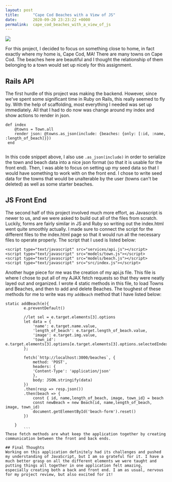 ```yaml
---
layout: post
title:      "Cape Cod Beaches with a View of JS"
date:       2020-09-20 23:23:22 +0000
permalink:  cape_cod_beaches_with_a_view_of_js
---
```


![](https://www.whoi.edu/wp-content/uploads/2020/04/beach-stairs.jpg)


For this project, I decided to focus on something close to home, in fact exactly where my home is, Cape Cod, MA! There are many towns on Cape Cod. The beaches here are beautiful and I thought the relationship of them belonging to a town would set up nicely for this assignment. 

## Rails API

The first hurdle of this project was making the backend. However, since we've spent some significant time in Ruby on Rails, this really seemed to fly by. With the help of scaffolding, most everything I needed was set up immediately. All that I had to do now was change around my index and show actions to render in json.
``` 
def index
    @towns = Town.all
    render json: @towns.as_json(include: {beaches: {only: [:id, :name, :length_of_beach]}})
 end
	
```
In this code snippet above, I also use `.as_json(include)` in order to serialize the town and beach data into a nice json format (so that it is usable for the front end). Then, I was able to focus on setting up my seed data so that I would have something to work with on the front end. I chose to write seed data for the towns that would be unalterable by the user (towns can't be deleted) as well as some starter beaches.

## JS Front End

The second half of this project involved much more effort, as Javascript is newer to us, and we were asked to build out all of the files from scratch. Luckily, forms are fairly similar in JS and Ruby so writing out the index.html went quite smoothly actually. I made sure to connect the script for the different files to the index.html page so that it would run all the necessary files to operate properly. The script that I used is listed below:
```
<script type="text/javascript" src="services/api.js"></script>    
<script type="text/javascript" src="models/town.js"></script>
<script type="text/javascript" src="models/beach.js"></script>
<script type="text/javascript" src="src/index.js"></script>
```

Another huge piece for me was the creation of my api.js file. This file is where I chose to put all of my AJAX fetch requests so that they were neatly layed out and organized. I wrote 4 static methods in this file, to load Towns and Beaches, and then to add and delete Beaches. The toughest of these methods for me to write was my `addBeach` method that I have listed below:
```
static addBeach(e){
        e.preventDefault()
    
        //let sel = e.target.elements[3].options
        let data = {
            'name': e.target.name.value,
            'length_of_beach': e.target.length_of_beach.value,
            'image': e.target.img.value,
            'town_id': e.target.elements[3].options[e.target.elements[3].options.selectedIndex].value
        };
        
        fetch(`http://localhost:3000/beaches`, {
            method: 'POST',
            headers: {
            'Content-Type': 'application/json'
            },
            body: JSON.stringify(data)
        })
        .then(resp => resp.json())
        .then(beach => {
            const { id, name,length_of_beach, image, town_id} = beach
            const newBeach = new Beach(id, name,length_of_beach, image, town_id)
            document.getElementById('beach-form').reset()
        })

    }
		```
These fetch methods are what keep the application together by creating communication between the front and back ends.

## Final Thoughts
Working on this application definitely had its challenges and pushed my understanding of JavaScript, but I am so grateful for it. I have a much better grasp on all the different elements we were taught and putting things all together in one application felt amazing, especially creating both a back and front end. I am as usual, nervous for my project review, but also excited for it! 
